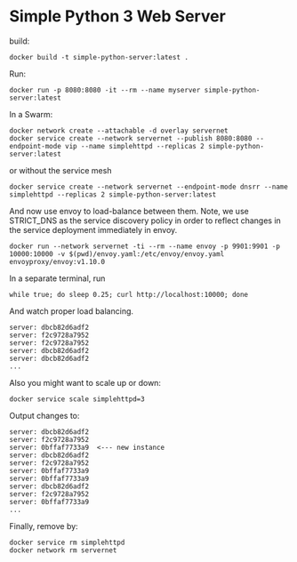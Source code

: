 # Simple Python 3 Web Server

build:
```
docker build -t simple-python-server:latest .
```

Run:
```
docker run -p 8080:8080 -it --rm --name myserver simple-python-server:latest
```

In a Swarm:
```
docker network create --attachable -d overlay servernet
docker service create --network servernet --publish 8080:8080 --endpoint-mode vip --name simplehttpd --replicas 2 simple-python-server:latest
```

or without the service mesh
```
docker service create --network servernet --endpoint-mode dnsrr --name simplehttpd --replicas 2 simple-python-server:latest
```

And now use envoy to load-balance between them. Note, we use STRICT_DNS as the service discovery
policy in order to reflect changes in the service deployment immediately in envoy.

```
docker run --network servernet -ti --rm --name envoy -p 9901:9901 -p 10000:10000 -v $(pwd)/envoy.yaml:/etc/envoy/envoy.yaml  envoyproxy/envoy:v1.10.0
```



In a separate terminal, run
```
while true; do sleep 0.25; curl http://localhost:10000; done
```

And watch proper load balancing. 

```
server: dbcb82d6adf2
server: f2c9728a7952
server: f2c9728a7952
server: dbcb82d6adf2
server: dbcb82d6adf2
...
```

Also you might want to scale up or down:

```
docker service scale simplehttpd=3
```

Output changes to:
```
server: dbcb82d6adf2
server: f2c9728a7952
server: 0bffaf7733a9  <--- new instance
server: dbcb82d6adf2
server: f2c9728a7952
server: 0bffaf7733a9
server: 0bffaf7733a9
server: dbcb82d6adf2
server: f2c9728a7952
server: 0bffaf7733a9
...
```

Finally, remove by:
```
docker service rm simplehttpd
docker network rm servernet
```
